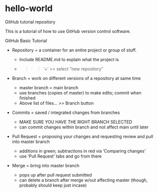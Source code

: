 # hello-world
GitHub tutorial repository


This is a tutorial of how to use GitHub version control software.

GitHub Basic Tutorial

+ Repository = a container for an entire project or group of stuff.	
	+ Include README.md to explain what the project is
	+ >> ‘+’ >> select “new repository” 

+ Branch = work on different versions of a repository at same time
	+ master branch = main branch
	+ use branches (copies of master) to make edits; commit when finished
	+ Above list of files… >>  Branch button

+ Commits = saved / integrated changes from branches
	+ MAKE SURE YOU HAVE THE RIGHT BRANCH SELECTED
	+ can commit changes within branch and not affect main until later

+ Pull Request = proposing your changes and requesting review and pull into master branch 
	+ additions in green; subtractions in red via ‘Comparing changes’
	+ use ‘Pull Request’ tabs and go from there

+ Merge = bring into master branch
	+ pops up after pull request submitted
	+ can delete a branch after merge w/out affecting master (though, probably should keep just incase) 
